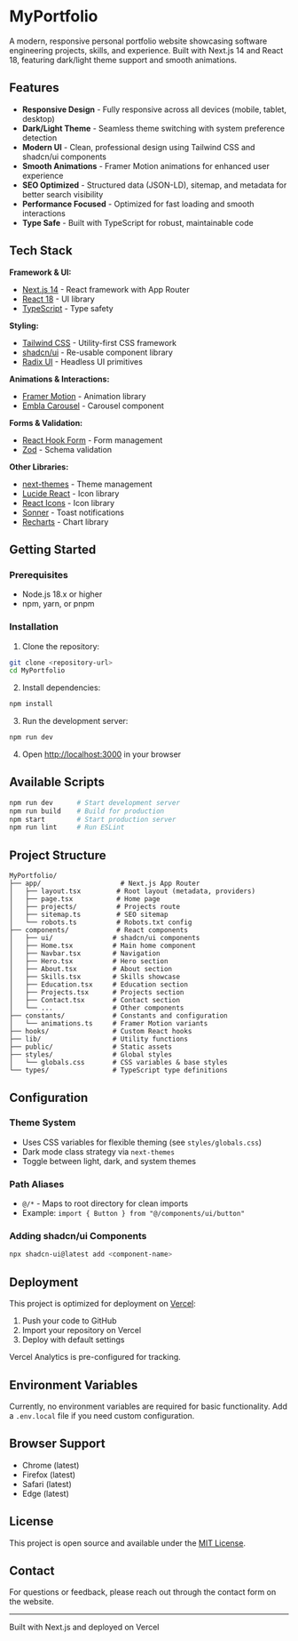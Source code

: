 # MyPortfolio

A modern, responsive personal portfolio website showcasing software engineering projects, skills, and experience. Built with Next.js 14 and React 18, featuring dark/light theme support and smooth animations.

## Features

- **Responsive Design** - Fully responsive across all devices (mobile, tablet, desktop)
- **Dark/Light Theme** - Seamless theme switching with system preference detection
- **Modern UI** - Clean, professional design using Tailwind CSS and shadcn/ui components
- **Smooth Animations** - Framer Motion animations for enhanced user experience
- **SEO Optimized** - Structured data (JSON-LD), sitemap, and metadata for better search visibility
- **Performance Focused** - Optimized for fast loading and smooth interactions
- **Type Safe** - Built with TypeScript for robust, maintainable code

## Tech Stack

**Framework & UI:**
- [Next.js 14](https://nextjs.org/) - React framework with App Router
- [React 18](https://react.dev/) - UI library
- [TypeScript](https://www.typescriptlang.org/) - Type safety

**Styling:**
- [Tailwind CSS](https://tailwindcss.com/) - Utility-first CSS framework
- [shadcn/ui](https://ui.shadcn.com/) - Re-usable component library
- [Radix UI](https://www.radix-ui.com/) - Headless UI primitives

**Animations & Interactions:**
- [Framer Motion](https://www.framer.com/motion/) - Animation library
- [Embla Carousel](https://www.embla-carousel.com/) - Carousel component

**Forms & Validation:**
- [React Hook Form](https://react-hook-form.com/) - Form management
- [Zod](https://zod.dev/) - Schema validation

**Other Libraries:**
- [next-themes](https://github.com/pacocoursey/next-themes) - Theme management
- [Lucide React](https://lucide.dev/) - Icon library
- [React Icons](https://react-icons.github.io/react-icons/) - Icon library
- [Sonner](https://sonner.emilkowal.ski/) - Toast notifications
- [Recharts](https://recharts.org/) - Chart library

## Getting Started

### Prerequisites

- Node.js 18.x or higher
- npm, yarn, or pnpm

### Installation

1. Clone the repository:
```bash
git clone <repository-url>
cd MyPortfolio
```

2. Install dependencies:
```bash
npm install
```

3. Run the development server:
```bash
npm run dev
```

4. Open [http://localhost:3000](http://localhost:3000) in your browser

## Available Scripts

```bash
npm run dev      # Start development server
npm run build    # Build for production
npm start        # Start production server
npm run lint     # Run ESLint
```

## Project Structure

```
MyPortfolio/
├── app/                    # Next.js App Router
│   ├── layout.tsx         # Root layout (metadata, providers)
│   ├── page.tsx           # Home page
│   ├── projects/          # Projects route
│   ├── sitemap.ts         # SEO sitemap
│   └── robots.ts          # Robots.txt config
├── components/            # React components
│   ├── ui/               # shadcn/ui components
│   ├── Home.tsx          # Main home component
│   ├── Navbar.tsx        # Navigation
│   ├── Hero.tsx          # Hero section
│   ├── About.tsx         # About section
│   ├── Skills.tsx        # Skills showcase
│   ├── Education.tsx     # Education section
│   ├── Projects.tsx      # Projects section
│   ├── Contact.tsx       # Contact section
│   └── ...               # Other components
├── constants/            # Constants and configuration
│   └── animations.ts     # Framer Motion variants
├── hooks/                # Custom React hooks
├── lib/                  # Utility functions
├── public/               # Static assets
├── styles/               # Global styles
│   └── globals.css       # CSS variables & base styles
└── types/                # TypeScript type definitions
```

## Configuration

### Theme System
- Uses CSS variables for flexible theming (see `styles/globals.css`)
- Dark mode class strategy via `next-themes`
- Toggle between light, dark, and system themes

### Path Aliases
- `@/*` - Maps to root directory for clean imports
- Example: `import { Button } from "@/components/ui/button"`

### Adding shadcn/ui Components
```bash
npx shadcn-ui@latest add <component-name>
```

## Deployment

This project is optimized for deployment on [Vercel](https://vercel.com):

1. Push your code to GitHub
2. Import your repository on Vercel
3. Deploy with default settings

Vercel Analytics is pre-configured for tracking.

## Environment Variables

Currently, no environment variables are required for basic functionality. Add a `.env.local` file if you need custom configuration.

## Browser Support

- Chrome (latest)
- Firefox (latest)
- Safari (latest)
- Edge (latest)

## License

This project is open source and available under the [MIT License](LICENSE).

## Contact

For questions or feedback, please reach out through the contact form on the website.

---

Built with Next.js and deployed on Vercel
